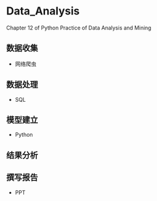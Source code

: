 # Data_Analysis

Chapter 12 of Python Practice of Data Analysis and Mining

## 数据收集
- 网络爬虫

## 数据处理
- SQL

## 模型建立
- Python

## 结果分析

## 撰写报告
- PPT